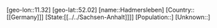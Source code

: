 ﻿---
location: [52.02,11.32]
type: City
tags:
- geo/City


SpocWebEntityId: 30694
isDeleted: false
confidential: public

---
[geo-lon::11.32]
[geo-lat::52.02]
[name::Hadmersleben]
[Country::[[Germany]]]
[State:[[../../Sachsen-Anhalt]]]]
[Population::]
[Unknown::]


